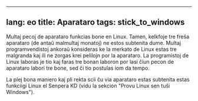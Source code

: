 

---
lang: eo
title: Aparataro
tags: stick_to_windows
---

Multaj pecoj de aparataro funkcias bone en Linux. Tamen, kelkfoje tre freŝa aparataro (de antaŭ malmultaj monatoj) ne estos subtenita dume. Multaj programvendistoj ankoraŭ konsideras ke la merkato de Linux estas tre malgranda kaj ili ne zorgas krei pelilojn por la aparataro. La programistoj de Linux laboras je tio kaj faras tre bonan laboron por lasi ĉiun pecon de aparataro labori tre bone, sed ĉi tio postulas iom da tempo.

La plej bona maniero kaj pli rekta scii ĉu via aparataro estas subtenita estas funkciigi Linux el Senpera KD (vidu la sekcion "Provu Linux sen tuŝi Windows").

